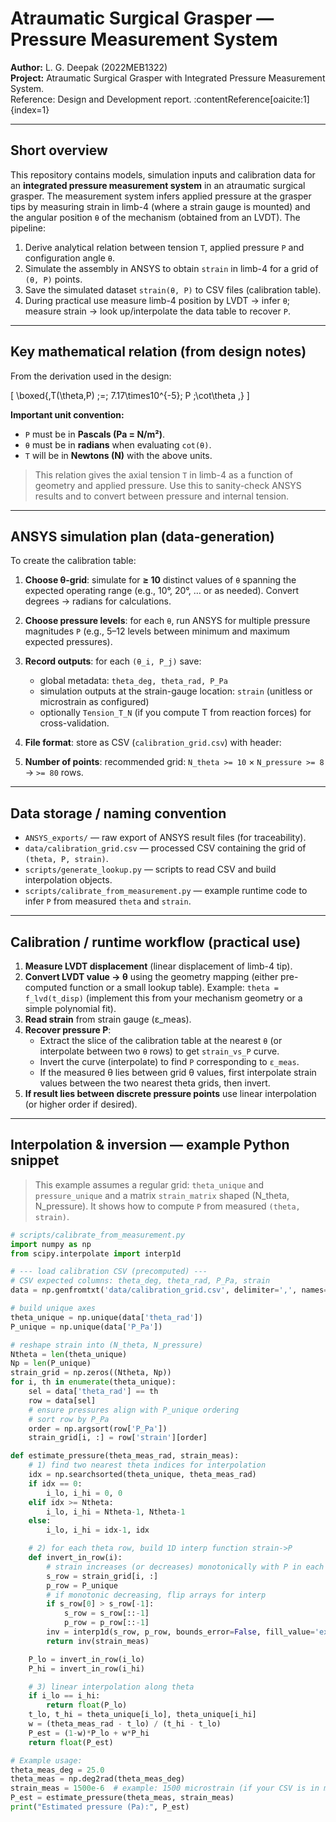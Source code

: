 # Atraumatic Surgical Grasper — Pressure Measurement System

**Author:** L. G. Deepak (2022MEB1322)  
**Project:** Atraumatic Surgical Grasper with Integrated Pressure Measurement System.  
Reference: Design and Development report. :contentReference[oaicite:1]{index=1}

---

## Short overview
This repository contains models, simulation inputs and calibration data for an **integrated pressure measurement system** in an atraumatic surgical grasper. The measurement system infers applied pressure at the grasper tips by measuring strain in limb-4 (where a strain gauge is mounted) and the angular position `θ` of the mechanism (obtained from an LVDT). The pipeline:

1. Derive analytical relation between tension `T`, applied pressure `P` and configuration angle `θ`.  
2. Simulate the assembly in ANSYS to obtain `strain` in limb-4 for a grid of `(θ, P)` points.  
3. Save the simulated dataset `strain(θ, P)` to CSV files (calibration table).  
4. During practical use measure limb-4 position by LVDT → infer `θ`; measure strain → look up/interpolate the data table to recover `P`.  

---

## Key mathematical relation (from design notes)
From the derivation used in the design:

\[
\boxed{\,T(\theta,P) \;=\; 7.17\times10^{-5}\; P \;\cot\theta \,}
\]

**Important unit convention:**  
- `P` must be in **Pascals (Pa = N/m²)**.  
- `θ` must be in **radians** when evaluating `cot(θ)`.  
- `T` will be in **Newtons (N)** with the above units.

> This relation gives the axial tension `T` in limb-4 as a function of geometry and applied pressure. Use this to sanity-check ANSYS results and to convert between pressure and internal tension.

---

## ANSYS simulation plan (data-generation)
To create the calibration table:

1. **Choose θ-grid**: simulate for **≥ 10** distinct values of `θ` spanning the expected operating range (e.g., 10°, 20°, … or as needed). Convert degrees → radians for calculations.
2. **Choose pressure levels**: for each `θ`, run ANSYS for multiple pressure magnitudes `P` (e.g., 5–12 levels between minimum and maximum expected pressures).
3. **Record outputs**: for each `(θ_i, P_j)` save:
   - global metadata: `theta_deg, theta_rad, P_Pa`
   - simulation outputs at the strain-gauge location: `strain` (unitless or microstrain as configured)
   - optionally `Tension_T_N` (if you compute T from reaction forces) for cross-validation.
4. **File format**: store as CSV (`calibration_grid.csv`) with header:


5. **Number of points**: recommended grid: `N_theta >= 10` × `N_pressure >= 8` → `>= 80` rows.

---

## Data storage / naming convention
- `ANSYS_exports/` — raw export of ANSYS result files (for traceability).  
- `data/calibration_grid.csv` — processed CSV containing the grid of `(theta, P, strain)`.  
- `scripts/generate_lookup.py` — scripts to read CSV and build interpolation objects.  
- `scripts/calibrate_from_measurement.py` — example runtime code to infer `P` from measured `theta` and `strain`.

---

## Calibration / runtime workflow (practical use)
1. **Measure LVDT displacement** (linear displacement of limb-4 tip).  
2. **Convert LVDT value → θ** using the geometry mapping (either pre-computed function or a small lookup table). Example: `theta = f_lvd(t_disp)` (implement this from your mechanism geometry or a simple polynomial fit).  
3. **Read strain** from strain gauge (ε_meas).  
4. **Recover pressure P**:
   - Extract the slice of the calibration table at the nearest `θ` (or interpolate between two `θ` rows) to get `strain_vs_P` curve.
   - Invert the curve (interpolate) to find `P` corresponding to `ε_meas`.
   - If the measured θ lies between grid θ values, first interpolate strain values between the two nearest theta grids, then invert.
5. **If result lies between discrete pressure points** use linear interpolation (or higher order if desired).

---

## Interpolation & inversion — example Python snippet

> This example assumes a regular grid: `theta_unique` and `pressure_unique` and a matrix `strain_matrix` shaped (N_theta, N_pressure). It shows how to compute `P` from measured `(theta, strain)`.

```python
# scripts/calibrate_from_measurement.py
import numpy as np
from scipy.interpolate import interp1d

# --- load calibration CSV (precomputed) ---
# CSV expected columns: theta_deg, theta_rad, P_Pa, strain
data = np.genfromtxt('data/calibration_grid.csv', delimiter=',', names=True)

# build unique axes
theta_unique = np.unique(data['theta_rad'])
P_unique = np.unique(data['P_Pa'])

# reshape strain into (N_theta, N_pressure)
Ntheta = len(theta_unique)
Np = len(P_unique)
strain_grid = np.zeros((Ntheta, Np))
for i, th in enumerate(theta_unique):
    sel = data['theta_rad'] == th
    row = data[sel]
    # ensure pressures align with P_unique ordering
    # sort row by P_Pa
    order = np.argsort(row['P_Pa'])
    strain_grid[i, :] = row['strain'][order]

def estimate_pressure(theta_meas_rad, strain_meas):
    # 1) find two nearest theta indices for interpolation
    idx = np.searchsorted(theta_unique, theta_meas_rad)
    if idx == 0:
        i_lo, i_hi = 0, 0
    elif idx >= Ntheta:
        i_lo, i_hi = Ntheta-1, Ntheta-1
    else:
        i_lo, i_hi = idx-1, idx

    # 2) for each theta row, build 1D interp function strain->P
    def invert_in_row(i):
        # strain increases (or decreases) monotonically with P in each row.
        s_row = strain_grid[i, :]
        p_row = P_unique
        # if monotonic decreasing, flip arrays for interp
        if s_row[0] > s_row[-1]:
            s_row = s_row[::-1]
            p_row = p_row[::-1]
        inv = interp1d(s_row, p_row, bounds_error=False, fill_value='extrapolate')
        return inv(strain_meas)

    P_lo = invert_in_row(i_lo)
    P_hi = invert_in_row(i_hi)

    # 3) linear interpolation along theta
    if i_lo == i_hi:
        return float(P_lo)
    t_lo, t_hi = theta_unique[i_lo], theta_unique[i_hi]
    w = (theta_meas_rad - t_lo) / (t_hi - t_lo)
    P_est = (1-w)*P_lo + w*P_hi
    return float(P_est)

# Example usage:
theta_meas_deg = 25.0
theta_meas = np.deg2rad(theta_meas_deg)
strain_meas = 1500e-6  # example: 1500 microstrain (if your CSV is in microstrain convert accordingly)
P_est = estimate_pressure(theta_meas, strain_meas)
print("Estimated pressure (Pa):", P_est)
